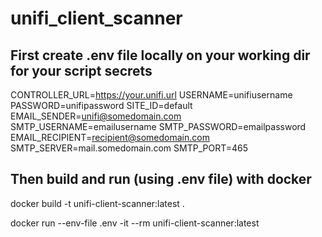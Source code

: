 # unifi_client_scanner

## First create .env file locally on your working dir for your script secrets
CONTROLLER_URL=https://your.unifi.url
USERNAME=unifiusername
PASSWORD=unifipassword
SITE_ID=default
EMAIL_SENDER=unifi@somedomain.com
SMTP_USERNAME=emailusername
SMTP_PASSWORD=emailpassword
EMAIL_RECIPIENT=recipient@somedomain.com
SMTP_SERVER=mail.somedomain.com
SMTP_PORT=465

## Then build and run (using .env file) with docker

docker build -t unifi-client-scanner:latest .

docker run --env-file .env -it --rm unifi-client-scanner:latest

